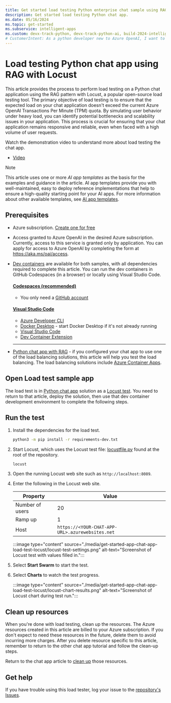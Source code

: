 ```yaml
---
title: Get started load testing Python enterprise chat sample using RAG
description: Get started load testing Python chat app. 
ms.date: 05/16/2024
ms.topic: get-started
ms.subservice: intelligent-apps
ms.custom: devx-track-python, devx-track-python-ai, build-2024-intelligent-apps
# CustomerIntent: As a python developer new to Azure OpenAI, I want to load test my scaled app past rate limiting.
---
```


# Load testing Python chat app using RAG with Locust

This article provides the process to perform load testing on a Python chat application using the RAG pattern with Locust, a popular open-source load testing tool. The primary objective of load testing is to ensure that the expected load on your chat application doesn't exceed the current Azure OpenAI Transactions Per Minute (TPM) quota. By simulating user behavior under heavy load, you can identify potential bottlenecks and scalability issues in your application. This process is crucial for ensuring that your chat application remains responsive and reliable, even when faced with a high volume of user requests.

Watch the demonstration video to understand more about load testing the chat app. 
* [Video](https://www.youtube.com/watch?v=-oMqb6kBdDw)

> [!NOTE]
> This article uses one or more *AI app templates* as the basis for the examples and guidance in the article. AI app templates provide you with well-maintained, easy to deploy reference implementations that help to ensure a high-quality starting point for your AI apps. For more information about other available templates, see [AI app templates](../ai/intelligent-app-templates.md).

## Prerequisites

* Azure subscription.  [Create one for free](https://azure.microsoft.com/free/ai-services?azure-portal=true) 
* Access granted to Azure OpenAI in the desired Azure subscription.
    Currently, access to this service is granted only by application. You can apply for access to Azure OpenAI by completing the form at https://aka.ms/oai/access.
* [Dev containers](https://containers.dev/) are available for both samples, with all dependencies required to complete this article. You can run the dev containers in GitHub Codespaces (in a browser) or locally using Visual Studio Code.

    #### [Codespaces (recommended)](#tab/github-codespaces)
        
    * You only need a [GitHub account](https://github.com/login)
    
    #### [Visual Studio Code](#tab/visual-studio-code)
    * [Azure Developer CLI](/azure/developer/azure-developer-cli)
    * [Docker Desktop](https://www.docker.com/products/docker-desktop/) - start Docker Desktop if it's not already running
    * [Visual Studio Code](https://code.visualstudio.com/)
    * [Dev Container Extension](https://marketplace.visualstudio.com/items?itemName=ms-vscode-remote.remote-containers)
        
    ---

* [Python chat app with RAG](get-started-app-chat-template.md) - if you configured your chat app to use one of the load balancing solutions, this article will help you test the load balancing. The load balancing solutions include [Azure Container Apps](get-started-app-chat-scaling-with-azure-container-apps.md).

## Open Load test sample app

The load test is in [Python chat app](get-started-app-chat-template.md) solution as a [Locust test](https://github.com/Azure-Samples/azure-search-openai-demo/blob/main/locustfile.py). You need to return to that article, deploy the solution, then use that dev container development environment to complete the following steps.

## Run the test

1. Install the dependencies for the load test.

    ```bash
    python3 -m pip install -r requirements-dev.txt
    ```

1. Start Locust, which uses the Locust test file: [locustfile.py](https://github.com/Azure-Samples/azure-search-openai-demo/blob/main/locustfile.py) found at the root of the repository.

    ```bash
    locust
    ```
1. Open the running Locust web site such as `http://localhost:8089`. 
1. Enter the following in the Locust web site.

    |Property|Value|
    |---|---|
    |Number of users|20|
    |Ramp up|1|
    |Host|`https://<YOUR-CHAT-APP-URL>.azurewebsites.net`|

    :::image type="content" source="./media/get-started-app-chat-app-load-test-locust/locust-test-settings.png" alt-text="Screenshot of Locust test with values filled in.":::

1. Select **Start Swarm** to start the test.
1. Select **Charts** to watch the test progress.

    :::image type="content" source="./media/get-started-app-chat-app-load-test-locust/locust-chart-results.png" alt-text="Screenshot of Locust chart during test run.":::

## Clean up resources

When you're done with load testing, clean up the resources. The Azure resources created in this article are billed to your Azure subscription. If you don't expect to need these resources in the future, delete them to avoid incurring more charges. After you delete resource specific to this article, remember to return to the other chat app tutorial and follow the clean-up steps.

Return to the chat app article to [clean up](get-started-app-chat-template.md#clean-up-resources) those resources.

## Get help

If you have trouble using this load tester, log your issue to the [repository's Issues](https://github.com/Azure-samples/azure-search-openai-demo).
